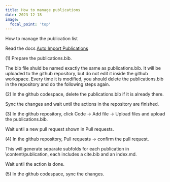 ```yaml
---
title: How to manage publications
date: 2023-12-18
image:
  focal_point: 'top'
---
```


How to manage the publication list

<!--more-->

Read the docs [Auto Import Publications](https://docs.hugoblox.com/tutorial/resume/step-3/)

(1) Prepare the publications.bib. 

The bib file shuld be named exactly the same as publications.bib. It will be uploaded to the github repository, but do not edit it inside the github workspace. Every time it is modified, you should delete the publications.bib in the repository and do the following steps again. 

(2) In the github codespace, delete the publications.bib if it is already there.

Sync the changes and wait until the actions in the repository are finished. 

(3) In the github repository, click Code -> Add file -> Upload files and upload the publications.bib. 

Wait until a new pull request shown in Pull requests.

(4) In the github repository, Pull requests -> confirm the pull request.

This will generate separate subfolds for each publication in \content\publication, each includes a cite.bib and an index.md.

Wait until the action is done.

(5) In the github codespace, sync the changes.


